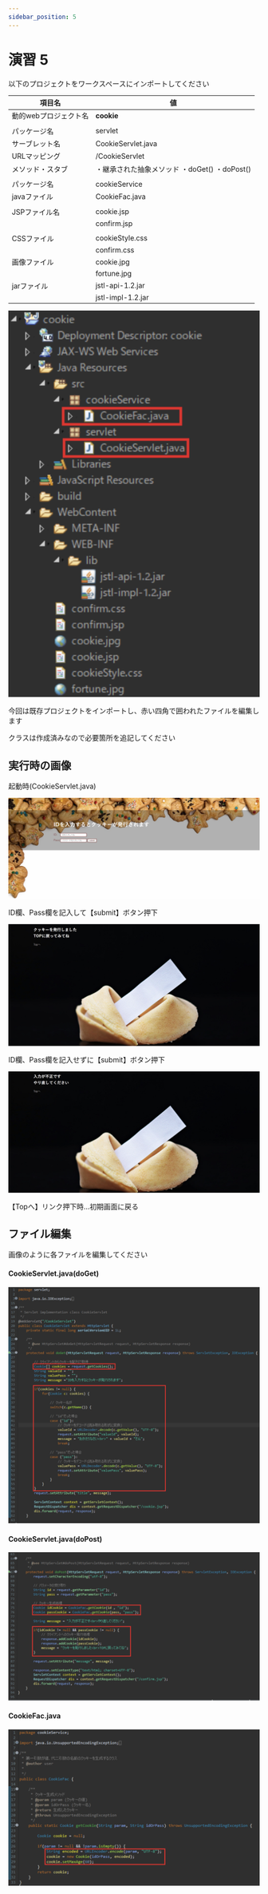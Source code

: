 ```yaml
---
sidebar_position: 5
---
```


# 演習 5

以下のプロジェクトをワークスペースにインポートしてください

| 項目名 | 値 |
| --- | --- |
| 動的webプロジェクト名 | **cookie** |
|||
| パッケージ名 | servlet |
| サーブレット名 | CookieServlet.java |
| URLマッピング | /CookieServlet |
| メソッド・スタブ | ・継承された抽象メソッド ・doGet() ・doPost() |
|||
| パッケージ名 | cookieService |
| javaファイル | CookieFac.java |
|||
| JSPファイル名 | cookie.jsp |
| | confirm.jsp |
|||
| CSSファイル | cookieStyle.css |
| | confirm.css |
| 画像ファイル | cookie.jpg |
| | fortune.jpg |
| jarファイル | jstl-api-1.2.jar |
| | jstl-impl-1.2.jar |

![web](./Image/Image23.png)

今回は既存プロジェクトをインポートし、赤い四角で囲われたファイルを編集します

クラスは作成済みなので必要箇所を追記してください

## 実行時の画像

起動時(CookieServlet.java)

![web](./Image/Image24.png)

ID欄、Pass欄を記入して【submit】ボタン押下

![web](./Image/Image25.png)

ID欄、Pass欄を記入せずに【submit】ボタン押下

![web](./Image/Image26.png)

【Topへ】リンク押下時…初期画面に戻る

## ファイル編集

画像のように各ファイルを編集してください

#### CookieServlet.java(doGet)

![web](./Image/Image27.png)

#### CookieServlet.java(doPost)

![web](./Image/Image28.png)

#### CookieFac.java

![web](./Image/Image29.png)
